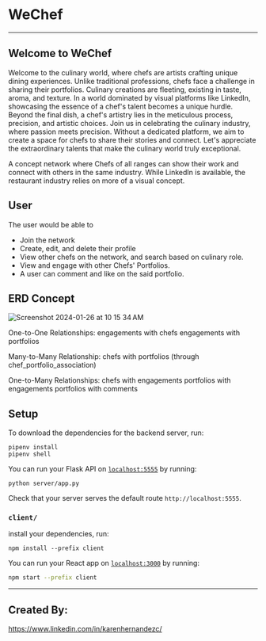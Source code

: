 # WeChef

---

## Welcome to WeChef

Welcome to the culinary world, where chefs are artists crafting unique
dining experiences. Unlike traditional professions, chefs face a
challenge in sharing their portfolios. Culinary creations are fleeting,
existing in taste, aroma, and texture. In a world dominated by visual
platforms like LinkedIn, showcasing the essence of a chef's talent
becomes a unique hurdle. Beyond the final dish, a chef's artistry lies
in the meticulous process, precision, and artistic choices. Join us
in celebrating the culinary industry, where passion meets precision. Without a dedicated platform, we aim to create a space for chefs
to share their stories and connect. Let's appreciate the extraordinary
talents that make the culinary world truly exceptional.



A concept network where Chefs of all ranges can show their work and connect with others in the same industry. While LinkedIn is available, the restaurant industry relies on more of a visual concept.
## User
The user would be able to 
- Join the network
- Create, edit, and delete their profile
- View other chefs on the network, and search based on culinary role.
- View and engage with other Chefs' Portfolios.
- A user can comment and like on the said portfolio.

## ERD Concept

![Screenshot 2024-01-26 at 10 15 34 AM](https://github.com/k-hernandez-0329/Project-We-Chef/assets/145728313/bc835bb3-b450-42dd-b7fd-55af0c342171)


One-to-One Relationships:
engagements with chefs
engagements with portfolios

Many-to-Many Relationship:
chefs with portfolios (through chef_portfolio_association)

One-to-Many Relationships:
chefs with engagements
portfolios with engagements
portfolios with comments


## Setup

To download the dependencies for the backend server, run:

```console
pipenv install
pipenv shell
```

You can run your Flask API on [`localhost:5555`](http://localhost:5555) by
running:

```console
python server/app.py
```

Check that your server serves the default route `http://localhost:5555`. 

### `client/`

install your dependencies, run:

```console
npm install --prefix client
```

You can run your React app on [`localhost:3000`](http://localhost:3000) by
running:

```sh
npm start --prefix client
```


---

## Created By:

https://www.linkedin.com/in/karenhernandezc/
